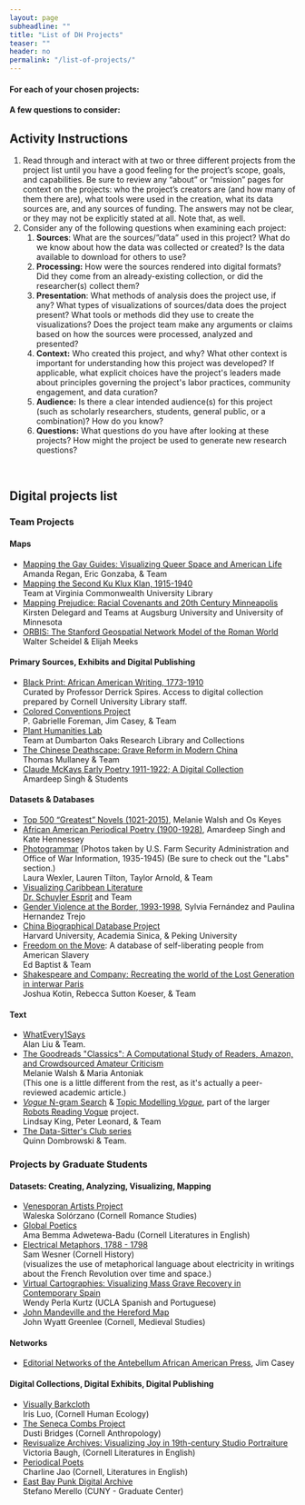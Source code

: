 ```yaml
---
layout: page
subheadline: ""
title: "List of DH Projects"
teaser: ""
header: no
permalink: "/list-of-projects/"
---
```

#### For each of your chosen projects:

#### A few questions to consider:

## **Activity Instructions**

1. Read through and interact with at two or three different projects from the project list until you have a good feeling for the project’s scope, goals, and capabilities. Be sure to review any “about” or “mission” pages for context on the projects: who the project’s creators are (and how many of them there are), what tools were used in the creation, what its data sources are, and any sources of funding. The answers may not be clear, or they may not be explicitly stated at all. Note that, as well.   
2. Consider any of the following questions when examining each project:  
   1. **Sources**: What are the sources/”data” used in this project? What do we know about how the data was collected or created? Is the data available to download for others to use?   
   2. **Processing:** How were the sources rendered into digital formats? Did they come from an already-existing collection, or did the researcher(s) collect them?   
   3. **Presentation**: What methods of analysis does the project use, if any? What types of visualizations of sources/data does the project present? What tools or methods did they use to create the visualizations? Does the project team make any arguments or claims based on how the sources were processed, analyzed and presented?  
   4. **Context:** Who created this project, and why? What other context is important for understanding how this project was developed? If applicable, what explicit choices have the project's leaders made about principles governing the project's labor practices, community engagement, and data curation?  
   5. **Audience:** Is there a clear intended audience(s) for this project (such as scholarly researchers, students, general public, or a combination)? How do you know?  
   6. **Questions:** What questions do you have after looking at these projects? How might the project be used to generate new research questions?
<br>

## **Digital projects list**

### Team Projects

#### Maps

* [Mapping the Gay Guides: Visualizing Queer Space and American Life](https://www.mappingthegayguides.org/)  
   Amanda Regan, Eric Gonzaba, & Team  
* [Mapping the Second Ku Klux Klan, 1915-1940](https://labs.library.vcu.edu/klan/)  
   Team at Virginia Commonwealth University Library  
* [Mapping Prejudice: Racial Covenants and 20th Century Minneapolis](https://www.mappingprejudice.org/)  
   Kirsten Delegard and Teams at Augsburg University and University of Minnesota  
* [ORBIS: The Stanford Geospatial Network Model of the Roman World](http://orbis.stanford.edu/)  
   Walter Scheidel & Elijah Meeks

#### Primary Sources, Exhibits and Digital Publishing

* [Black Print: African American Writing, 1773-1910](https://exhibits.library.cornell.edu/blackprint)  
  Curated by Professor Derrick Spires. Access to digital collection prepared by Cornell University Library staff.  
* [Colored Conventions Project](https://coloredconventions.org/)  
   P. Gabrielle Foreman, Jim Casey, & Team  
* [Plant Humanities Lab](https://lab.plant-humanities.org/)  
   Team at Dumbarton Oaks Research Library and Collections  
* [The Chinese Deathscape: Grave Reform in Modern China](http://chinesedeathscape.org/)  
   Thomas Mullaney & Team  
* [Claude McKays Early Poetry 1911-1922; A Digital Collection](https://scalar.lehigh.edu/mckay/index)  
   Amardeep Singh & Students

#### Datasets & Databases

* [Top 500 “Greatest” Novels (1021-2015)](https://www.responsible-datasets-in-context.com/posts/top-500-novels/top-500-novels.html), Melanie Walsh and Os Keyes
* [African American Periodical Poetry (1900-1928)](https://www.responsible-datasets-in-context.com/posts/african-american-periodical-poetry/aa-periodical-poetry.html), Amardeep Singh and Kate Hennessey 
* [Photogrammar](http://photogrammar.yale.edu/) (Photos taken by U.S. Farm Security Administration and Office of War Information, 1935-1945) (Be sure to check out the "Labs" section.)  
   Laura Wexler, Lauren Tilton, Taylor Arnold, & Team
* [Visualizing Caribbean Literature](https://createcaribbean.org/vcl/home/)  
  [Dr. Schuyler Esprit](https://schuyleresprit.com/esprit/) and Team
* [Gender Violence at the Border, 1993-1998](https://www.responsible-datasets-in-context.com/posts/gender-violence/), Sylvia Fernández and Paulina Hernandez Trejo 
* [China Biographical Database Project](https://projects.iq.harvard.edu/cbdb)  
   Harvard University, Academia Sinica, & Peking University  
* [Freedom on the Move](http://freedomonthemove.org): A database of self-liberating people from American Slavery  
   Ed Baptist & Team  
* [Shakespeare and Company: Recreating the world of the Lost Generation in interwar Paris](https://shakespeareandco.princeton.edu/)  
   Joshua Kotin, Rebecca Sutton Koeser, & Team  

#### Text

* [WhatEvery1Says](https://we1s.ucsb.edu/)  
   Alan Liu & Team.  
* [The Goodreads "Classics": A Computational Study of Readers, Amazon, and Crowdsourced Amateur Criticism](https://post45.org/2021/04/the-goodreads-classics-a-computational-study-of-readers-amazon-and-crowdsourced-amateur-criticism/)  
   Melanie Walsh & Maria Antoniak  
   (This one is a little different from the rest, as it's actually a peer-reviewed academic article.)  
* [*Vogue* N-gram Search](http://bookworm.library.yale.edu/) & [Topic Modelling *Vogue*](http://dh.library.yale.edu/projects/vogue/topics/), part of the larger [Robots Reading Vogue](http://dh.library.yale.edu/projects/vogue/) project.  
   Lindsay King, Peter Leonard, & Team  
* [The Data-Sitter's Club series](https://datasittersclub.github.io/site/index.html)  
   Quinn Dombrowski & Team.

 

### Projects by Graduate Students

#### Datasets: Creating, Analyzing, Visualizing, Mapping

* [Venesporan Artists Project](https://www.venesporanartists.org/)  
   Waleska Solórzano (Cornell Romance Studies)   
* [Global Poetics](https://globalpoetics.org/)  
   Ama Bemma Adwetewa-Badu (Cornell Literatures in English)  
* [Electrical Metaphors, 1788 \- 1798](https://sswesner.carto.com/builder/03c00f41-0abb-496b-bb41-411d83cd566c/embed)  
   Sam Wesner (Cornell History)  
   (visualizes the use of metaphorical language about electricity in writings about the French Revolution over time and space.)  
* [Virtual Cartographies: Visualizing Mass Grave Recovery in Contemporary Spain](http://virtualcartographies.com/index.html)  
   Wendy Perla Kurtz (UCLA Spanish and Portuguese)  
* [John Mandeville and the Hereford Map](http://historiacartarum.org/john-mandeville-and-the-hereford-map-2/what-are-you/)  
   John Wyatt Greenlee (Cornell, Medieval Studies)

#### Networks

* [Editorial Networks of the Antebellum African American Press](http://jim-casey.com/enap/), Jim Casey

#### Digital Collections, Digital Exhibits, Digital Publishing

* [Visually Barkcloth](https://visuallythebarkcloth.com/)  
  Iris Luo, (Cornell Human Ecology)  
* [The Seneca Combs Project](https://senecacombs.org/)  
  Dusti Bridges (Cornell Anthropology)  
* [Revisualize Archives: Visualizing Joy in 19th-century Studio Portraiture](http://revisualizearchives.com/)  
   Victoria Baugh, (Cornell Literatures in English)  
* [Periodical Poets](http://periodicalpoets.com/)  
   Charline Jao (Cornell, Literatures in English)  
* [East Bay Punk Digital Archive](https://eastbaypunkda.com/s/east-bay-punk-digital-archive/page/home)  
   Stefano Merello (CUNY \- Graduate Center)
